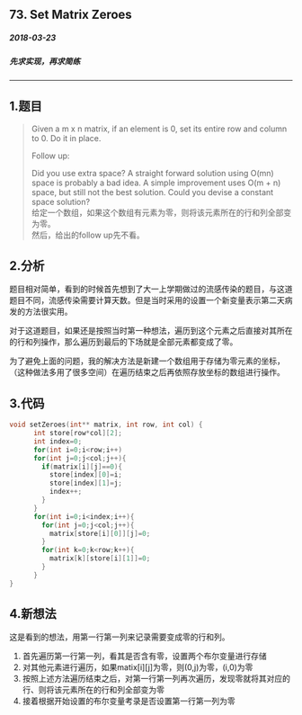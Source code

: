 ## 73. Set Matrix Zeroes
##### 2018-03-23 
##### 先求实现，再求简练
***
## 1.题目
>Given a m x n matrix, if an element is 0, set its entire row and column to 0. Do it in place.
>
>Follow up:
>
>Did you use extra space?
A straight forward solution using O(mn) space is probably a bad idea.
A simple improvement uses O(m + n) space, but still not the best solution.
Could you devise a constant space solution?  
>给定一个数组，如果这个数组有元素为零，则将该元素所在的行和列全部变为零。  
然后，给出的follow up先不看。

## 2.分析
题目相对简单，看到的时候首先想到了大一上学期做过的流感传染的题目，与这道题目不同，流感传染需要计算天数。但是当时采用的设置一个新变量表示第二天病发的方法很实用。  

对于这道题目，如果还是按照当时第一种想法，遍历到这个元素之后直接对其所在的行和列操作，那么遍历到最后的下场就是全部元素都变成了零。  

为了避免上面的问题，我的解决方法是新建一个数组用于存储为零元素的坐标，（这种做法多用了很多空间）在遍历结束之后再依照存放坐标的数组进行操作。

## 3.代码
```c
void setZeroes(int** matrix, int row, int col) {
      int store[row*col][2];
      int index=0;
      for(int i=0;i<row;i++)
      for(int j=0;j<col;j++){
        if(matrix[i][j]==0){
          store[index][0]=i;
          store[index][1]=j;
          index++;
        }
      }
      for(int i=0;i<index;i++){
        for(int j=0;j<col;j++){
          matrix[store[i][0]][j]=0;
        }
        for(int k=0;k<row;k++){
          matrix[k][store[i][1]]=0;
        }
      }
}
```

## 4.新想法
这是看到的想法，用第一行第一列来记录需要变成零的行和列。
  1. 首先遍历第一行第一列，看其是否含有零，设置两个布尔变量进行存储
  2. 对其他元素进行遍历，如果matix[i][j]为零，则(0,j)为零，(i,0)为零
  3. 按照上述方法遍历结束之后，对第一行第一列再次遍历，发现零就将其对应的行、则将该元素所在的行和列全部变为零
  3. 接着根据开始设置的布尔变量考录是否设置第一行第一列为零
